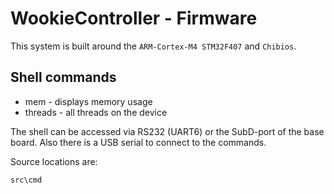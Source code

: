 # WookieController - Firmware #

This system is built around the `ARM-Cortex-M4 STM32F407` and `Chibios`.


## Shell commands ##
- mem - displays memory usage
- threads - all threads on the device

The shell can be accessed via RS232 (UART6) or the SubD-port of the base board.
Also there is a USB serial to connect to the commands.

Source locations are:
```
src\cmd
```

